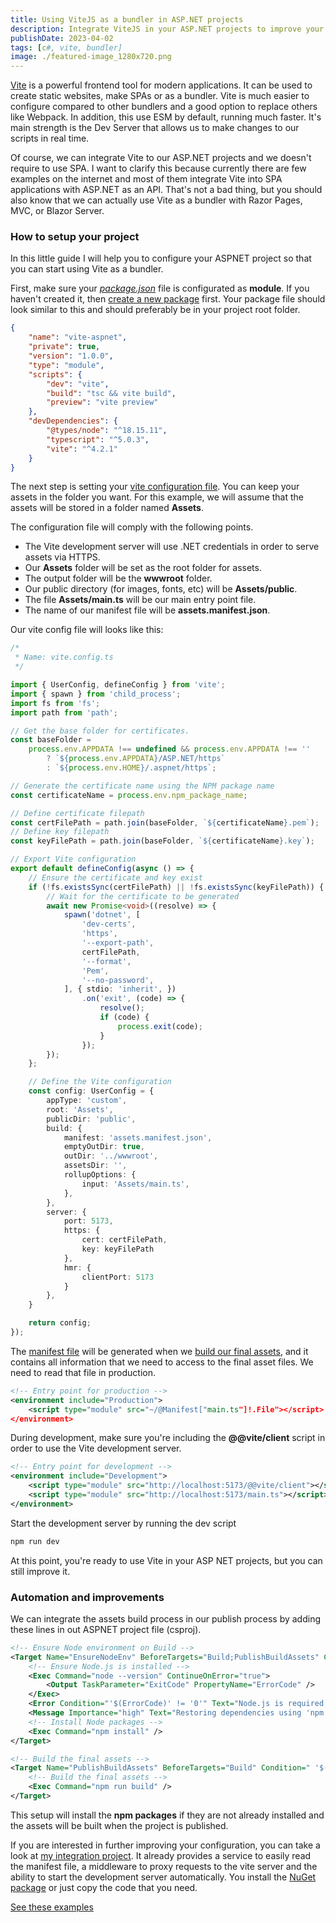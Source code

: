 ```yaml
---
title: Using ViteJS as a bundler in ASP.NET projects
description: Integrate ViteJS in your ASP.NET projects to improve your frontend development experience.
publishDate: 2023-04-02
tags: [c#, vite, bundler]
image: ./featured-image_1280x720.png
---
```


[Vite](https://vitejs.dev/) is a powerful frontend tool for modern applications. It can be used to create static websites, make SPAs or as a bundler. Vite is much easier to configure compared to other bundlers and a good option to replace others like Webpack. In addition, this use ESM by default, running much faster. It's main strength is the Dev Server that allows us to make changes to our scripts in real time.

Of course, we can integrate Vite to our ASP.NET projects and we doesn't require to use SPA. I want to clarify this because currently there are few examples on the internet and most of them integrate Vite into SPA applications with ASP.NET as an API. That's not a bad thing, but you should also know that we can actually use Vite as a bundler with Razor Pages, MVC, or Blazor Server.

### How to setup your project

In this little guide I will help you to configure your ASPNET project so that you can start using Vite as a bundler.

First, make sure your [_package.json_](https://docs.npmjs.com/cli/v9/configuring-npm/package-json) file is configurated as **module**. If you haven't created it, then [create a new package](https://docs.npmjs.com/creating-a-package-json-file/) first. Your package file should look similar to this and should preferably be in your project root folder.

```json
{
    "name": "vite-aspnet",
    "private": true,
    "version": "1.0.0",
    "type": "module",
    "scripts": {
        "dev": "vite",
        "build": "tsc && vite build",
        "preview": "vite preview"
    },
    "devDependencies": {
        "@types/node": "^18.15.11",
        "typescript": "^5.0.3",
        "vite": "^4.2.1"
    }
}
```

The next step is setting your [vite configuration file](https://vitejs.dev/config/). You can keep your assets in the folder you want. For this example, we will assume that the assets will be stored in a folder named **Assets**.

The configuration file will comply with the following points.

- The Vite development server will use .NET credentials in order to serve assets via HTTPS.
- Our **Assets** folder will be set as the root folder for assets.
- The output folder will be the **wwwroot** folder.
- Our public directory (for images, fonts, etc) will be **Assets/public**.
- The file **Assets/main.ts** will be our main entry point file.
- The name of our manifest file will be **assets.manifest.json**.

Our vite config file will looks like this:

```typescript
/*
 * Name: vite.config.ts
 */

import { UserConfig, defineConfig } from 'vite';
import { spawn } from 'child_process';
import fs from 'fs';
import path from 'path';

// Get the base folder for certificates.
const baseFolder =
    process.env.APPDATA !== undefined && process.env.APPDATA !== ''
        ? `${process.env.APPDATA}/ASP.NET/https`
        : `${process.env.HOME}/.aspnet/https`;

// Generate the certificate name using the NPM package name
const certificateName = process.env.npm_package_name;

// Define certificate filepath
const certFilePath = path.join(baseFolder, `${certificateName}.pem`);
// Define key filepath
const keyFilePath = path.join(baseFolder, `${certificateName}.key`);

// Export Vite configuration
export default defineConfig(async () => {
    // Ensure the certificate and key exist
    if (!fs.existsSync(certFilePath) || !fs.existsSync(keyFilePath)) {
        // Wait for the certificate to be generated
        await new Promise<void>((resolve) => {
            spawn('dotnet', [
                'dev-certs',
                'https',
                '--export-path',
                certFilePath,
                '--format',
                'Pem',
                '--no-password',
            ], { stdio: 'inherit', })
                .on('exit', (code) => {
                    resolve();
                    if (code) {
                        process.exit(code);
                    }
                });
        });
    };

    // Define the Vite configuration
    const config: UserConfig = {
        appType: 'custom',
        root: 'Assets',
        publicDir: 'public',
        build: {
            manifest: 'assets.manifest.json',
            emptyOutDir: true,
            outDir: '../wwwroot',
            assetsDir: '',
            rollupOptions: {
                input: 'Assets/main.ts',
            },
        },
        server: {
            port: 5173,
            https: {
                cert: certFilePath,
                key: keyFilePath
            },
            hmr: {
                clientPort: 5173
            }
        },
    }

    return config;
});
```

The [manifest file](https://vitejs.dev/guide/backend-integration.html) will be generated when we [build our final assets](https://vitejs.dev/guide/build.html), and it contains all information that we need to access to the final asset files. We need to read that file in production.

```xml
<!-- Entry point for production -->
<environment include="Production">
    <script type="module" src="~/@Manifest["main.ts"]!.File"></script>
</environment>
```

During development, make sure you're including the **@@vite/client** script in order to use the Vite development server.

```xml
<!-- Entry point for development -->
<environment include="Development">
    <script type="module" src="http://localhost:5173/@@vite/client"></script>
    <script type="module" src="http://localhost:5173/main.ts"></script>
</environment>
```

Start the development server by running the dev script

```bash
npm run dev
```

At this point, you're ready to use Vite in your ASP NET projects, but you can still improve it.

### Automation and improvements

We can integrate the assets build process in our publish process by adding these lines in out ASPNET project file (csproj).

```xml
<!-- Ensure Node environment on Build -->
<Target Name="EnsureNodeEnv" BeforeTargets="Build;PublishBuildAssets" Condition=" !Exists('node_modules') ">
    <!-- Ensure Node.js is installed -->
    <Exec Command="node --version" ContinueOnError="true">
        <Output TaskParameter="ExitCode" PropertyName="ErrorCode" />
    </Exec>
    <Error Condition="'$(ErrorCode)' != '0'" Text="Node.js is required to build and run this project. To continue, please install Node.js from https://nodejs.org/, and then restart your command prompt or IDE." />
    <Message Importance="high" Text="Restoring dependencies using 'npm'. This may take several minutes..." />
    <!-- Install Node packages -->
    <Exec Command="npm install" />
</Target>

<!-- Build the final assets -->
<Target Name="PublishBuildAssets" BeforeTargets="Build" Condition=" '$(Configuration)' == 'Release' ">
    <!-- Build the final assets -->
    <Exec Command="npm run build" />
</Target>
```

This setup will install the **npm packages** if they are not already installed and the assets will be built when the project is published.

If you are interested in further improving your configuration, you can take a look at [my integration project](https://github.com/Eptagone/Vite.AspNetCore). It already provides a service to easily read the manifest file, a middleware to proxy requests to the vite server and the ability to start the development server automatically. You install the [NuGet package](https://www.nuget.org/packages/Vite.AspNetCore/) or just copy the code that you need.

[See these examples](https://github.com/Eptagone/Vite.AspNetCore/tree/main/examples)
